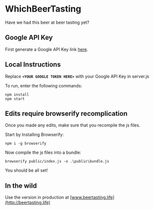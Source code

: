 # WhichBeerTasting
Have we had this beer at beer tasting yet?

## Google API Key
First generate a Google API Key link [here](https://developers.google.com/maps/documentation/javascript/get-api-key).

## Local Instructions
Replace **`<YOUR GOOGLE TOKEN HERE>`** with your Google API Key in server.js

To run, enter the following commands:

    npm install
    npm start

## Edits require browserify recomplication

Once you made any edits, make sure that you recompile the js files.

Start by Installing Browserify:

    npm i -g browserify

Now compile the js files into a bundle:

    browserify public/index.js -o .\public\bundle.js

You should be all set!

## In the wild
Use the version in production at [www.beertasting.life](http://beertasting.life)
